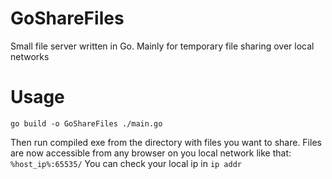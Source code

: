 # GoShareFiles
Small file server written in Go. Mainly for temporary file sharing over local networks 

# Usage
```
go build -o GoShareFiles ./main.go
```

Then run compiled exe from the directory with files you want to share.
Files are now accessible from any browser on you local network like that:
`%host_ip%:65535/`
You can check your local ip in `ip addr`
